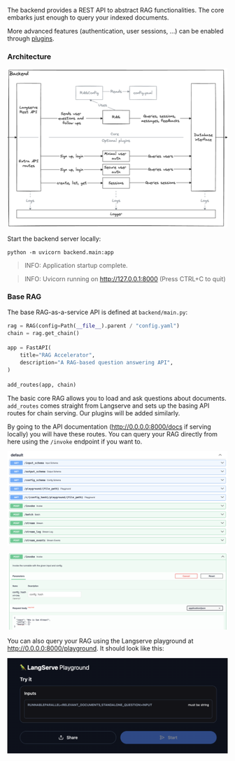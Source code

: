 The backend provides a REST API to abstract RAG functionalities. The core embarks just enough to query your indexed documents.

More advanced features (authentication, user sessions, ...) can be enabled through [plugins](plugins/plugins.md).

### Architecture

![](backend.png)

Start the backend server locally:
```shell
python -m uvicorn backend.main:app
```
> INFO:     Application startup complete.

> INFO:     Uvicorn running on http://127.0.0.1:8000 (Press CTRL+C to quit)


### Base RAG

The base RAG-as-a-service API is defined at `backend/main.py`:
```python
rag = RAG(config=Path(__file__).parent / "config.yaml")
chain = rag.get_chain()

app = FastAPI(
    title="RAG Accelerator",
    description="A RAG-based question answering API",
)

add_routes(app, chain)
```
The basic core RAG allows you to load and ask questions about documents. `add_routes` comes straight from Langserve and sets up the basing API routes for chain serving. Our plugins will be added similarly.

By going to the API documentation (http://0.0.0.0:8000/docs if serving locally) you will have these routes. You can query your RAG directly from here using the `/invoke` endpoint if you want to.

![base_api.png](base_api.png)

![base_invoke.png](base_invoke.png)

You can also query your RAG using the Langserve playground at http://0.0.0.0:8000/playground. It should look like this:

![base_playground.png](base_playground.png)
